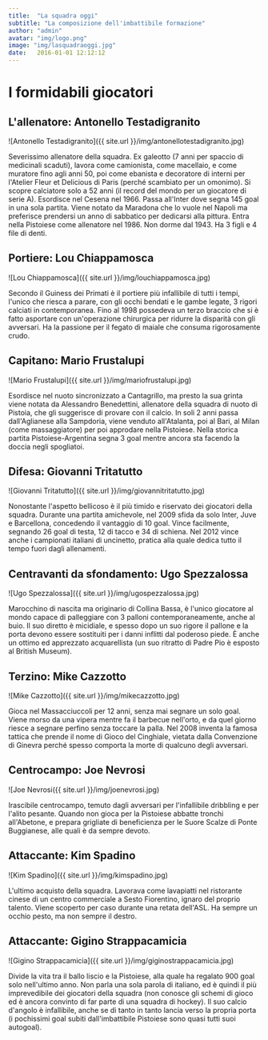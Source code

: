 ```yaml
---
title:  "La squadra oggi"
subtitle: "La composizione dell'imbattibile formazione"
author: "admin"
avatar: "img/logo.png"
image: "img/lasquadraoggi.jpg"
date:   2016-01-01 12:12:12
---
```


# I formidabili giocatori

## L'allenatore: Antonello Testadigranito
![Antonello Testadigranito]({{ site.url }}/img/antonellotestadigranito.jpg)

Severissimo allenatore della squadra. Ex galeotto (7 anni per spaccio di medicinali scaduti), lavora come camionista, come macellaio, e come muratore fino agli anni 50, poi come ebanista e decoratore di interni per l'Atelier Fleur et Delicious di Paris (perché scambiato per un omonimo). Si scopre calciatore solo a 52 anni (il record del mondo per un giocatore di serie A). Esordisce nel Cesena nel 1966. Passa all'Inter dove segna 145 goal in una sola partita. Viene notato da Maradona che lo vuole nel Napoli ma preferisce prendersi un anno di sabbatico per dedicarsi alla pittura. Entra nella Pistoiese come allenatore nel 1986. Non dorme dal 1943. Ha 3 figli e 4 file di denti. 

## Portiere: Lou Chiappamosca
![Lou Chiappamosca]({{ site.url }}/img/louchiappamosca.jpg)

Secondo il Guiness dei Primati è il portiere più infallibile di tutti i tempi, l'unico che riesca a parare, con gli occhi bendati e le gambe legate, 3 rigori calciati in contemporanea. Fino al 1998 possedeva un terzo braccio che si è fatto asportare con un'operazione chirurgica per ridurre la disparità con gli avversari. Ha la passione per il fegato di maiale che consuma rigorosamente crudo.

## Capitano: Mario Frustalupi
![Mario Frustalupi]({{ site.url }}/img/mariofrustalupi.jpg)

Esordisce nel nuoto sincronizzato a Cantagrillo, ma presto la sua grinta viene notata da Alessandro Benedettini, allenatore della squadra di nuoto di Pistoia, che gli suggerisce di provare con il calcio. In soli 2 anni passa dall'Aglianese alla Sampdoria, viene venduto all'Atalanta, poi al Bari, al Milan (come massaggiatore) per poi approdare nella Pistoiese. Nella storica partita Pistoiese-Argentina segna 3 goal mentre ancora sta facendo la doccia negli spogliatoi.

## Difesa: Giovanni Tritatutto
![Giovanni Tritatutto]({{ site.url }}/img/giovannitritatutto.jpg)

Nonostante l'aspetto bellicoso è il più timido e riservato dei giocatori della squadra. Durante una partita amichevole, nel 2009 sfida da solo Inter, Juve e Barcellona, concedendo il vantaggio di 10 goal. Vince facilmente, segnando 26 goal di testa, 12 di tacco e 34 di schiena. Nel 2012 vince anche i campionati italiani di uncinetto, pratica alla quale dedica tutto il tempo fuori dagli allenamenti.

## Centravanti da sfondamento: Ugo Spezzalossa
![Ugo Spezzalossa]({{ site.url }}/img/ugospezzalossa.jpg)

Marocchino di nascita ma originario di Collina Bassa, è l'unico giocatore al mondo capace di palleggiare con 3 palloni contemporaneamente, anche al buio. Il suo diretto è micidiale, e spesso dopo un suo rigore il pallone e la porta devono essere sostituiti per i danni inflitti dal poderoso piede. È anche un ottimo ed apprezzato acquarellista (un suo ritratto di Padre Pio è esposto al British Museum). 

## Terzino: Mike Cazzotto
![Mike Cazzotto]({{ site.url }}/img/mikecazzotto.jpg)

Gioca nel Massacciuccoli per 12 anni, senza mai segnare un solo goal. Viene morso da una vipera mentre fa il barbecue nell'orto, e da quel giorno riesce a segnare perfino senza toccare la palla. Nel 2008 inventa la famosa tattica che prende il nome di Gioco del Cinghiale, vietata dalla Convenzione di Ginevra perché spesso comporta la morte di qualcuno degli avversari.

## Centrocampo: Joe Nevrosi
![Joe Nevrosi({{ site.url }}/img/joenevrosi.jpg)

Irascibile centrocampo, temuto dagli avversari per l'infallibile dribbling e per l'alito pesante. Quando non gioca per la Pistoiese abbatte tronchi all'Abetone, e prepara grigliate di beneficienza per le Suore Scalze di Ponte Buggianese, alle quali è da sempre devoto. 

## Attaccante: Kim Spadino
![Kim Spadino]({{ site.url }}/img/kimspadino.jpg)

L'ultimo acquisto della squadra. Lavorava come lavapiatti nel ristorante cinese di un centro commerciale a Sesto Fiorentino, ignaro del proprio talento. Viene scoperto per caso durante una retata dell'ASL. Ha sempre un occhio pesto, ma non sempre il destro. 

## Attaccante: Gigino Strappacamicia
![Gigino Strappacamicia]({{ site.url }}/img/giginostrappacamicia.jpg)

Divide la vita tra il ballo liscio e la Pistoiese, alla quale ha regalato 900 goal solo nell'ultimo anno. Non parla una sola parola di italiano, ed è quindi il più imprevedibile dei giocatori della squadra (non conosce gli schemi di gioco ed è ancora convinto di far parte di una squadra di hockey). Il suo calcio d'angolo è infallibile, anche se di tanto in tanto lancia verso la propria porta (i pochissimi goal subiti dall'imbattibile Pistoiese sono quasi tutti suoi autogoal).
